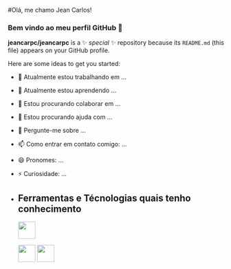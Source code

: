 #Olá, me chamo Jean Carlos!
### Bem vindo ao meu perfil GitHub 👋

**jeancarpc/jeancarpc** is a ✨ _special_ ✨ repository because its `README.md` (this file) appears on your GitHub profile.

Here are some ideas to get you started:

- 🔭 Atualmente estou trabalhando em ...
- 🌱 Atualmente estou aprendendo ...
- 👯 Estou procurando colaborar em ...
- 🤔 Estou procurando ajuda com ...
- 💬 Pergunte-me sobre ...
- 📫 Como entrar em contato comigo: ...
- 😄 Pronomes: ...
- ⚡ Curiosidade: ...

- ## Ferramentas e Técnologias quais tenho conhecimento
  <img src="https://cdn.jsdelivr.net/gh/devicons/devicon/icons/adonisjs/adonisjs-original.svg" width="40" height="40"/>

  <img loading="lazy" src="https://cdn.jsdelivr.net/gh/devicons/devicon/icons/java/java-original.svg" width="40" height="40"/> <img loading="lazy" src="https://cdn.jsdelivr.net/gh/devicons/devicon/icons/linux/linux-original.svg" width="40" height="40"/>
          
  
          
          
          
          

